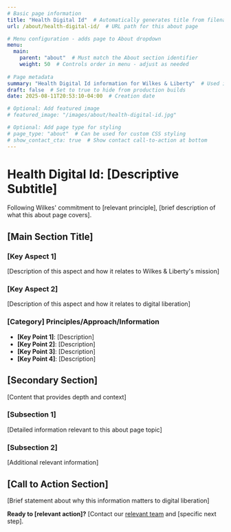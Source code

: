 ```yaml
---
# Basic page information
title: "Health Digital Id"  # Automatically generates title from filename
url: /about/health-digital-id/  # URL path for this about page

# Menu configuration - adds page to About dropdown
menu:
  main:
    parent: "about"  # Must match the About section identifier
    weight: 50  # Controls order in menu - adjust as needed
    
# Page metadata
summary: "Health Digital Id information for Wilkes & Liberty"  # Used in page cards and SEO
draft: false  # Set to true to hide from production builds
date: 2025-08-11T20:53:10-04:00  # Creation date

# Optional: Add featured image
# featured_image: "/images/about/health-digital-id.jpg"

# Optional: Add page type for styling
# page_type: "about"  # Can be used for custom CSS styling
# show_contact_cta: true  # Show contact call-to-action at bottom
---
```


# Health Digital Id: [Descriptive Subtitle]

Following Wilkes' commitment to [relevant principle], [brief description of what this about page covers].

## [Main Section Title]

### [Key Aspect 1]
[Description of this aspect and how it relates to Wilkes & Liberty's mission]

### [Key Aspect 2]
[Description of this aspect and how it relates to digital liberation]

### [Category] Principles/Approach/Information
- **[Key Point 1]**: [Description]
- **[Key Point 2]**: [Description]
- **[Key Point 3]**: [Description]
- **[Key Point 4]**: [Description]

## [Secondary Section]

[Content that provides depth and context]

### [Subsection 1]
[Detailed information relevant to this about page topic]

### [Subsection 2]
[Additional relevant information]

## [Call to Action Section]

[Brief statement about why this information matters to digital liberation]

**Ready to [relevant action]?** [Contact our [relevant team](/) and [specific next step].
